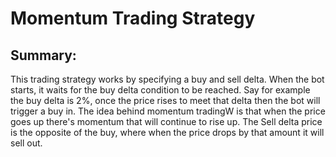 # Momentum Trading Strategy 

## Summary: 
This trading strategy works by specifying a buy and sell delta. When the bot starts, it waits for the buy delta condition to be reached. Say for example the buy delta is 2%, once the price rises to meet that delta then the bot will trigger a buy in. The idea behind momentum tradingW is that when the price goes up there's momentum that will continue to rise up. The Sell delta price is the opposite of the buy, where when the price drops by that amount it will sell out.

